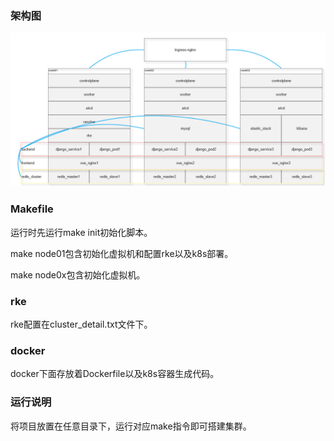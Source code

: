 ### 架构图

![structure](image/structure.png)

### Makefile

运行时先运行make init初始化脚本。

make node01包含初始化虚拟机和配置rke以及k8s部署。

make node0x包含初始化虚拟机。

### rke

rke配置在cluster_detail.txt文件下。

### docker

docker下面存放着Dockerfile以及k8s容器生成代码。

### 运行说明

将项目放置在任意目录下，运行对应make指令即可搭建集群。
